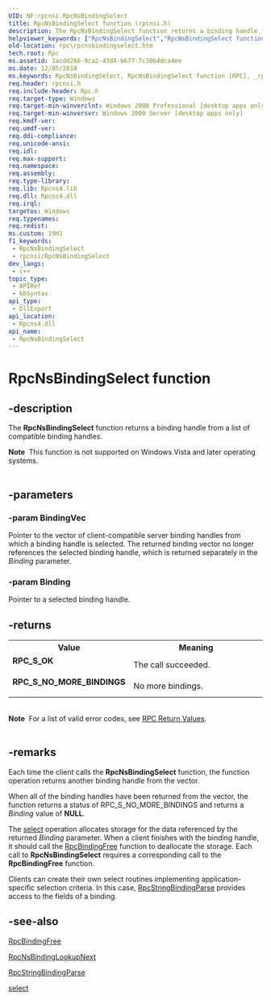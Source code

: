 ```yaml
---
UID: NF:rpcnsi.RpcNsBindingSelect
title: RpcNsBindingSelect function (rpcnsi.h)
description: The RpcNsBindingSelect function returns a binding handle from a list of compatible binding handles.
helpviewer_keywords: ["RpcNsBindingSelect","RpcNsBindingSelect function [RPC]","_rpc_rpcnsbindingselect","rpc.rpcnsbindingselect","rpcnsi/RpcNsBindingSelect"]
old-location: rpc\rpcnsbindingselect.htm
tech.root: Rpc
ms.assetid: 1acdd266-9ca2-43d4-b677-7c30b4dca4ee
ms.date: 12/05/2018
ms.keywords: RpcNsBindingSelect, RpcNsBindingSelect function [RPC], _rpc_rpcnsbindingselect, rpc.rpcnsbindingselect, rpcnsi/RpcNsBindingSelect
req.header: rpcnsi.h
req.include-header: Rpc.h
req.target-type: Windows
req.target-min-winverclnt: Windows 2000 Professional [desktop apps only]
req.target-min-winversvr: Windows 2000 Server [desktop apps only]
req.kmdf-ver: 
req.umdf-ver: 
req.ddi-compliance: 
req.unicode-ansi: 
req.idl: 
req.max-support: 
req.namespace: 
req.assembly: 
req.type-library: 
req.lib: Rpcns4.lib
req.dll: Rpcns4.dll
req.irql: 
targetos: Windows
req.typenames: 
req.redist: 
ms.custom: 19H1
f1_keywords:
 - RpcNsBindingSelect
 - rpcnsi/RpcNsBindingSelect
dev_langs:
 - c++
topic_type:
 - APIRef
 - kbSyntax
api_type:
 - DllExport
api_location:
 - Rpcns4.dll
api_name:
 - RpcNsBindingSelect
---
```


# RpcNsBindingSelect function


## -description

The 
<b>RpcNsBindingSelect</b> function returns a binding handle from a list of compatible binding handles.
<div class="alert"><b>Note</b>  This function is not supported on Windows Vista and later operating systems.</div><div> </div>

## -parameters

### -param BindingVec

Pointer to the vector of client-compatible server binding handles from which a binding handle is selected. The returned binding vector no longer references the selected binding handle, which is returned separately in the <i>Binding</i> parameter.

### -param Binding

Pointer to a selected binding handle.

## -returns

<table>
<tr>
<th>Value</th>
<th>Meaning</th>
</tr>
<tr>
<td width="40%">
<dl>
<dt><b>RPC_S_OK</b></dt>
</dl>
</td>
<td width="60%">
The call succeeded.

</td>
</tr>
<tr>
<td width="40%">
<dl>
<dt><b>RPC_S_NO_MORE_BINDINGS</b></dt>
</dl>
</td>
<td width="60%">
No more bindings.

</td>
</tr>
</table>
 

<div class="alert"><b>Note</b>  For a list of valid error codes, see 
<a href="https://docs.microsoft.com/windows/desktop/Rpc/rpc-return-values">RPC Return Values</a>.</div>
<div> </div>

## -remarks

Each time the client calls the 
<b>RpcNsBindingSelect</b> function, the function operation returns another binding handle from the vector.

When all of the binding handles have been returned from the vector, the function returns a status of RPC_S_NO_MORE_BINDINGS and returns a <i>Binding</i> value of <b>NULL</b>.

The <a href="https://docs.microsoft.com/windows/desktop/api/winsock2/nf-winsock2-select">select</a> 
	  operation allocates storage for the data referenced by the returned <i>Binding</i> parameter. When a client finishes with the binding handle, it should call the 
<a href="https://docs.microsoft.com/windows/desktop/api/rpcdce/nf-rpcdce-rpcbindingfree">RpcBindingFree</a> function to deallocate the storage. Each call to 
<b>RpcNsBindingSelect</b> requires a corresponding call to the 
<b>RpcBindingFree</b> function.

Clients can create their own select routines implementing application-specific selection criteria. In this case, 
<a href="https://docs.microsoft.com/windows/desktop/api/rpcdce/nf-rpcdce-rpcstringbindingparse">RpcStringBindingParse</a> provides access to the fields of a binding.

## -see-also

<a href="https://docs.microsoft.com/windows/desktop/api/rpcdce/nf-rpcdce-rpcbindingfree">RpcBindingFree</a>



<a href="https://docs.microsoft.com/windows/desktop/api/rpcnsi/nf-rpcnsi-rpcnsbindinglookupnext">RpcNsBindingLookupNext</a>



<a href="https://docs.microsoft.com/windows/desktop/api/rpcdce/nf-rpcdce-rpcstringbindingparse">RpcStringBindingParse</a>



<a href="https://docs.microsoft.com/windows/desktop/api/winsock2/nf-winsock2-select">select</a>

